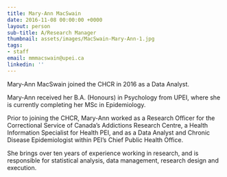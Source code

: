 ```yaml
---
title: Mary-Ann MacSwain
date: 2016-11-08 00:00:00 +0000
layout: person
sub-title: A/Research Manager
thumbnail: assets/images/MacSwain-Mary-Ann-1.jpg
tags:
- staff
email: mmmacswain@upei.ca
linkedin: ''
---
```

Mary-Ann MacSwain joined the CHCR in 2016 as a Data Analyst.

Mary-Ann received her B.A. (Honours) in Psychology from UPEI, where she is currently completing her MSc in Epidemiology.

Prior to joining the CHCR, Mary-Ann worked as a Research Officer for the Correctional Service of Canada’s Addictions Research Centre, a Health Information Specialist for Health PEI, and as a Data Analyst and Chronic Disease Epidemiologist within PEI’s Chief Public Health Office.

She brings over ten years of experience working in research, and is responsible for statistical analysis, data management, research design and execution.
